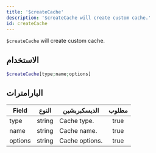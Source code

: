 ```yaml
---
title: '$createCache'
description: '$createCache will create custom cache.'
id: createCache
---
```


`$createCache` will create custom cache.

## الاستخدام

```php
$createCache[type;name;options]
```

## البارامترات

| Field   | النوع  | الديسكبربشين   | مطلوب |
| ------- | ------ | -------------- |:-----:|
| type    | string | Cache type.    | true  |
| name    | string | Cache name.    | true  |
| options | string | Cache options. | true  |
